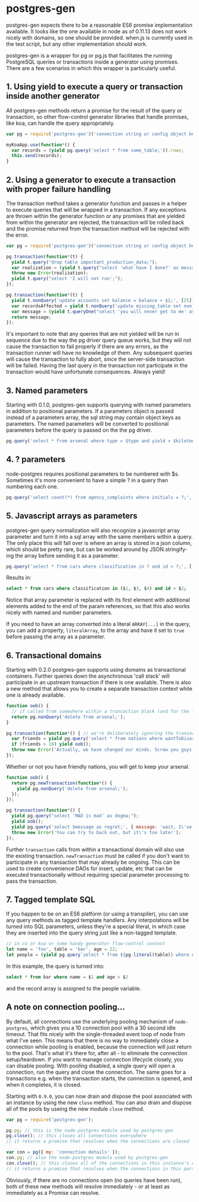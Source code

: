 # postgres-gen

postgres-gen expects there to be a reasonable ES6 promise implementation available. It looks like the one available in node as of 0.11.13 does not work nicely with domains, so one should be provided. when.js is currently used in the test script, but any other implementation should work.

postgres-gen is a wrapper for pg or pg.js that facilitates the running PostgreSQL queries or transactions inside a generator using promises. There are a few scenarios in which this wrapper is particularly useful.

## 1. Using yield to execute a query or transaction inside another generator

All postgres-gen methods return a promise for the result of the query or transaction, so other flow-control generator libraries that handle promises, like koa, can handle the query appropriately.

```javascript
var pg = require('postgres-gen')('connection string or config object here');

myKoaApp.use(function*() {
  var records = (yield pg.query('select * from some_table;')).rows;
  this.send(records);
}
```

## 2. Using a generator to execute a transaction with proper failure handling

The transaction method takes a generator function and passes in a helper to execute queries that will be wrapped in a transaction. If any exceptions are thrown within the generator function or any promises that are yielded from within the generator are rejected, the transaction will be rolled back and the promise returned from the transaction method will be rejected with the error.

```javascript
var pg = require('postgres-gen')('connection string or config object here');

pg.transaction(function*(t) {
  yield t.query("drop table important_production_data;");
  var realization = (yield t.query("select 'what have I done?' as message;")).rows[0].message;
  throw new Error(realization);
  yield t.query("select 'I will not run';");
});
```

```javascript
pg.transaction(function*(t) {
  yield t.nonQuery('update accounts set balance = balance + $1;', [25]);
  var recordsAffected = yield t.nonQuery('update missing_table set non_existant_column = null;');
  var message = (yield t.queryOne("select 'you will never get to me' as message;")).message;
  return message;
});
```

It's important to note that any queries that are not yielded will be run in sequence due to the way the pg driver query queue works, but they will not cause the transaction to fail properly if there are any errors, as the transaction runner will have no knowledge of them. Any subsequent queries will cause the transaction to fully abort, since the server-side transaction will be failed. Having the last query in the transaction not participate in the transaction would have unfortunate consequences. Always yield!

## 3. Named parameters

Starting with 0.1.0, postgres-gen supports querying with named parameters in addition to positional parameters. If a parameters object is passed instead of a parameters array, the sql string may contain object keys as parameters. The named parameters will be converted to positional parameters before the query is passed on the the pg driver.

```javascript
pg.query('select * from arsenal where type = $type and yield > $kilotons;', { type: 'nuclear', kilotons: 2000 });
```

## 4. ? parameters

node-postgres requires positional parameters to be numbered with $s. Sometimes it's more convenient to have a simple ? in a query than numbering each one.

```javascript
pg.query('select count(*) from agency_complaints where initials = ?;', 'IRS');
```

## 5. Javascript arrays as parameters

postgres-gen query normalization will also recognize a javascript array parameter and turn it into a sql array with the same members within a query. The only place this will fall over is where an array is stored in a json column, which should be pretty rare, but can be worked around by JSON.stringify-ing the array before sending it as a parameter.

```javascript
pg.query('select * from cars where classification in ? and id > ?;', [['awesome', 'classic', 'really super fast'], 10]);
```

Results in:

```sql
select * from cars where classification in ($1, $3, $4) and id > $2;
```

Notice that array parameter is replaced with its first element with additional elements added to the end of the param references, so that this also works nicely with named and number parameters.

If you need to have an array converted into a literal `ARRAY[...]` in the query, you can add a property, `literalArray`, to the array and have it set to `true` before passing the array as a parameter.

## 6. Transactional domains

Starting with 0.2.0 postgres-gen supports using domains as transactional containers. Further queries down the asynchronous 'call stack' will participate in an upstream transaction if there is one available. There is also a new method that allows you to create a separate transaction context while one is already available.

```javascript
function oob() {
  // if called from somewhere within a transaction block (and for the love of Pete, yield), I will merrily participate in your transaction
  return pg.nonQuery('delete from arsenal;');
}

pg.transaction(function*() { // we're deliberately ignoring the transaction that is passed in
  var friends = yield pg.query('select * from nations where wantToDisarm = $friends;', { friends: true }).then(function(rs) { return rs.rowCount; });
  if (friends > 10) yield oob();
  throw new Error('Actually, we have changed our minds. Screw you guys, we\'re taking our nukes and going home (to lob them at you later).');
});
```

Whether or not you have friendly nations, you will get to keep your arsenal.

```javascript
function oob() {
  return pg.newTransaction(function*() {
    yield pg.nonQuery('delete from arsenal;');
  });
});

pg.transaction(function*() {
  yield pg.query("select 'MAD is mad' as dogma;");
  yield oob();
  yield pg.query('select $message as regret;', { message: 'wait, I\'ve changed my mind!' });
  throw new Error('You can try to back out, but it\'s too late!');
});
```

Further ```transaction``` calls from within a transactional domain will also use the existing transaction. ```newTransaction``` must be called if you don't want to participate in any transaction that may already be ongoing. This can be used to create convenience DAOs for insert, update, etc that can be executed transactionally without requiring special parameter processing to pass the transaction.

## 7. Tagged template SQL

If you happen to be on an ES6 platform (or using a transpiler), you can use any query methods as tagged template handlers. Any interpolations will be turned into SQL parameters, unless they're a special literal, in which case they are inserted into the query string just like a non-tagged template.

```js
// in co or koa or some handy generator flow-control context
let name = 'foo', table = 'bar', age = 22;
let people = (yield pg.query`select * from ${pg.literal(table)} where name = ${name} and age > ${age}).rows;
```

In this example, the query is turned into:
```sql
select * from bar where name = $1 and age > $2
```
and the record array is assigned to the people variable.

## A note on connection pooling...

By default, all connections use the underlying pooling mechanism of `node-postgres`, which gives you a 10 connection pool with a 30 second idle timeout. That fits nicely with the single-threaded event loop of node from what I've seen. This means that there is no way to immediately close a connection while pooling is enabled, because the connection will just return to the pool. That's what it's there for, after all - to eliminate the connection setup/teardown. If you want to manage connection lifecycle closely, you can disable pooling. With pooling disabled, a single query will open a connection, run the query and close the connection. The same goes for a transactions e.g. when the transaction starts, the connection is opened, and when it completes, it is closed.

Starting with `0.9.0`, you can now drain and dispose the pool associated with an instance by using the new `close` method. You can also drain and dispose all of the pools by useing the new module `close` method.

```js
var pg = require('postgres-gen');

pg.pg; // this is the node-postgres module used by postgres-gen
pg.close(); // this closes all connections everywhere
// it returns a promise that resolves when the connections are closed

var con = pg({ my: 'connection details' });
con.pg; // also the node-postgres module used by postgres-gen
con.close(); // this closes all of the connections in this instance's connection pool (by connection string)
// it returns a promise that resolves when the connections in this particular pool are closed
```

Obviously, if there are no connections open (no queries have been run), both of these new methods will resolve immediately - or at least as immediately as a Promise can resolve.
